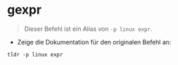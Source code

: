 # gexpr

> Dieser Befehl ist ein Alias von `-p linux expr`.

- Zeige die Dokumentation für den originalen Befehl an:

`tldr -p linux expr`
